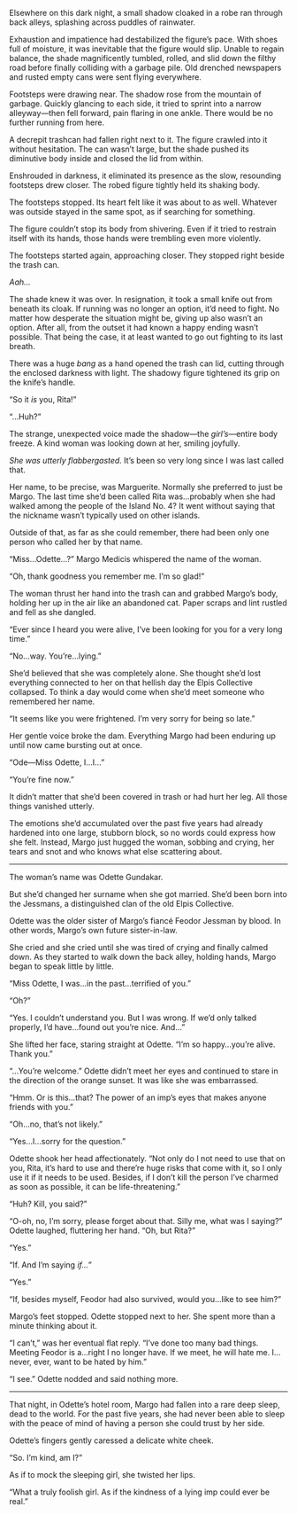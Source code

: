 Elsewhere on this dark night, a small shadow cloaked in a robe ran through back alleys, splashing across puddles of rainwater.

Exhaustion and impatience had destabilized the figure’s pace. With shoes full of moisture, it was inevitable that the figure would slip. Unable to regain balance, the shade magnificently tumbled, rolled, and slid down the filthy road before finally colliding with a garbage pile. Old drenched newspapers and rusted empty cans were sent flying everywhere.

Footsteps were drawing near. The shadow rose from the mountain of garbage. Quickly glancing to each side, it tried to sprint into a narrow alleyway—then fell forward, pain flaring in one ankle. There would be no further running from here.

A decrepit trashcan had fallen right next to it. The figure crawled into it without hesitation. The can wasn’t large, but the shade pushed its diminutive body inside and closed the lid from within.

Enshrouded in darkness, it eliminated its presence as the slow, resounding footsteps drew closer. The robed figure tightly held its shaking body.

The footsteps stopped. Its heart felt like it was about to as well. Whatever was outside stayed in the same spot, as if searching for something.

The figure couldn’t stop its body from shivering. Even if it tried to restrain itself with its hands, those hands were trembling even more violently.

The footsteps started again, approaching closer. They stopped right beside the trash can.

<em>Aah…</em>

The shade knew it was over. In resignation, it took a small knife out from beneath its cloak. If running was no longer an option, it’d need to fight. No matter how desperate the situation might be, giving up also wasn’t an option. After all, from the outset it had known a happy ending wasn’t possible. That being the case, it at least wanted to go out fighting to its last breath.

There was a huge <em>bang</em> as a hand opened the trash can lid, cutting through the enclosed darkness with light. The shadowy figure tightened its grip on the knife’s handle.

“So it <em>is</em> you, Rita!”

“…Huh?”

The strange, unexpected voice made the shadow—the <em>girl’s</em>—entire body freeze. A kind woman was looking down at her, smiling joyfully.

<em>She was utterly flabbergasted.</em> It’s been so very long since I was last called that.

Her name, to be precise, was Marguerite. Normally she preferred to just be Margo. The last time she’d been called Rita was…probably when she had walked among the people of the Island No. 4? It went without saying that the nickname wasn’t typically used on other islands.

Outside of that, as far as she could remember, there had been only one person who called her by that name.

“Miss…Odette…?” Margo Medicis whispered the name of the woman.

“Oh, thank goodness you remember me. I’m so glad!”

The woman thrust her hand into the trash can and grabbed Margo’s body, holding her up in the air like an abandoned cat. Paper scraps and lint rustled and fell as she dangled.

“Ever since I heard you were alive, I’ve been looking for you for a very long time.”

“No…way. You’re…lying.”

She’d believed that she was completely alone. She thought she’d lost everything connected to her on that hellish day the Elpis Collective collapsed. To think a day would come when she’d meet someone who remembered her name.

“It seems like you were frightened. I’m very sorry for being so late.”

Her gentle voice broke the dam. Everything Margo had been enduring up until now came bursting out at once.

“Ode—Miss Odette, I…I…”

“You’re fine now.”

It didn’t matter that she’d been covered in trash or had hurt her leg. All those things vanished utterly.

The emotions she’d accumulated over the past five years had already hardened into one large, stubborn block, so no words could express how she felt. Instead, Margo just hugged the woman, sobbing and crying, her tears and snot and who knows what else scattering about.

* * *

The woman’s name was Odette Gundakar.

But she’d changed her surname when she got married. She’d been born into the Jessmans, a distinguished clan of the old Elpis Collective.

Odette was the older sister of Margo’s fiancé Feodor Jessman by blood. In other words, Margo’s own future sister-in-law.

She cried and she cried until she was tired of crying and finally calmed down. As they started to walk down the back alley, holding hands, Margo began to speak little by little.

“Miss Odette, I was…in the past…terrified of you.”

“Oh?”

“Yes. I couldn’t understand you. But I was wrong. If we’d only talked properly, I’d have…found out you’re nice. And…”

She lifted her face, staring straight at Odette. “I’m so happy…you’re alive. Thank you.”

“…You’re welcome.” Odette didn’t meet her eyes and continued to stare in the direction of the orange sunset. It was like she was embarrassed.

“Hmm. Or is this…that? The power of an imp’s eyes that makes anyone friends with you.”

“Oh…no, that’s not likely.”

“Yes…I…sorry for the question.”

Odette shook her head affectionately. “Not only do I not need to use that on you, Rita, it’s hard to use and there’re huge risks that come with it, so I only use it if it needs to be used. Besides, if I don’t kill the person I’ve charmed as soon as possible, it can be life-threatening.”

“Huh? Kill, you said?”

“O-oh, no, I’m sorry, please forget about that. Silly me, what was I saying?” Odette laughed, fluttering her hand. “Oh, but Rita?”

“Yes.”

“If. And I’m saying <em>if…</em>”

“Yes.”

“If, besides myself, Feodor had also survived, would you…like to see him?”

Margo’s feet stopped. Odette stopped next to her. She spent more than a minute thinking about it.

“I can’t,” was her eventual flat reply. “I’ve done too many bad things. Meeting Feodor is a…right I no longer have. If we meet, he will hate me. I…never, ever, want to be hated by him.”

“I see.” Odette nodded and said nothing more.

* * *

That night, in Odette’s hotel room, Margo had fallen into a rare deep sleep, dead to the world. For the past five years, she had never been able to sleep with the peace of mind of having a person she could trust by her side.

Odette’s fingers gently caressed a delicate white cheek.

“So. I’m kind, am I?”

As if to mock the sleeping girl, she twisted her lips.

“What a truly foolish girl. As if the kindness of a lying imp could ever be real.”
